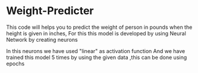 # Weight-Predicter
This code will helps you to predict the weight of person in pounds when the height is given in inches,
For this this model is developed by using Neural Network by creating neurons

In this neurons we have used "linear" as activation function
And we have trained this model 5 times  by using the given data ,this can be done using epochs
